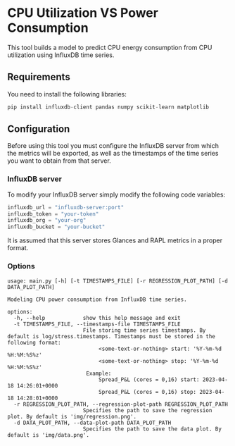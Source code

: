 # CPU Utilization VS Power Consumption

This tool builds a model to predict CPU energy consumption from CPU utilization using InfluxDB time series.

## Requirements

You need to install the following libraries:

```python
pip install influxdb-client pandas numpy scikit-learn matplotlib
```

## Configuration

Before using this tool you must configure the InfluxDB server from which the metrics will be exported, as well as the timestamps of the time series you want to obtain from that server.

### InfluxDB server

To modify your InfluxDB server simply modify the following code variables:

```python
influxdb_url = "influxdb-server:port"
influxdb_token = "your-token"
influxdb_org = "your-org"
influxdb_bucket = "your-bucket"
```

It is assumed that this server stores Glances and RAPL metrics in a proper format.

### Options

```shell
usage: main.py [-h] [-t TIMESTAMPS_FILE] [-r REGRESSION_PLOT_PATH] [-d DATA_PLOT_PATH]

Modeling CPU power consumption from InfluxDB time series.

options:
  -h, --help            show this help message and exit
  -t TIMESTAMPS_FILE, --timestamps-file TIMESTAMPS_FILE
                        File storing time series timestamps. By default is log/stress.timestamps. Timestamps must be stored in the following format:
                             <some-text-or-nothing> start: '%Y-%m-%d %H:%M:%S%z'
                             <some-text-or-nothing> stop: '%Y-%m-%d %H:%M:%S%z'
                         Example:
                             Spread_P&L (cores = 0,16) start: 2023-04-18 14:26:01+0000
                             Spread_P&L (cores = 0,16) stop: 2023-04-18 14:28:01+0000
  -r REGRESSION_PLOT_PATH, --regression-plot-path REGRESSION_PLOT_PATH
                        Specifies the path to save the regression plot. By default is 'img/regression.png'.
  -d DATA_PLOT_PATH, --data-plot-path DATA_PLOT_PATH
                        Specifies the path to save the data plot. By default is 'img/data.png'.
```

